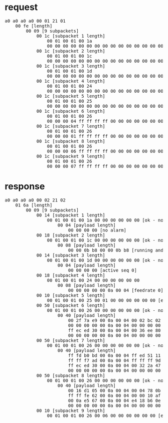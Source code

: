 # request
<pre>
a0 a0 a0 a0 00 01 21 01
	00 fe [length]
		00 09 [9 subpackets]
			00 1c [subpacket 1 length]
				00 01 00 01 00 1a
				00 00 00 00 00 00 00 00 00 00 00 00 00 00 00 00 00 00 00 00 [ALARM]
			00 1c [subpacket 2 length]
				00 01 00 01 00 1c
				00 00 00 00 00 00 00 00 00 00 00 00 00 00 00 00 00 00 00 00 [ACT RUN/MAIN]
			00 1c [subpacket 3 length]
				00 01 00 01 00 1d
				00 00 00 00 00 00 00 00 00 00 00 00 00 00 00 00 00 00 00 00 [ACT SEQ]
			00 1c [subpacket 4 length]
				00 01 00 01 00 24
				00 00 00 00 00 00 00 00 00 00 00 00 00 00 00 00 00 00 00 00 [ACTF]
			00 1c [subpacket 5 length]
				00 01 00 01 00 25
				00 00 00 00 00 00 00 00 00 00 00 00 00 00 00 00 00 00 00 00 [ACTS]
			00 1c [subpacket 6 length]
				00 01 00 01 00 26
				00 00 00 04 ff ff ff ff 00 00 00 00 00 00 00 00 00 00 00 00 [POS ABS]
			00 1c [subpacket 7 length]
				00 01 00 01 00 26
				00 00 00 01 ff ff ff ff 00 00 00 00 00 00 00 00 00 00 00 00 [POS REF(MACHINE)]
			00 1c [subpacket 8 length]
				00 01 00 01 00 26
				00 00 00 06 ff ff ff ff 00 00 00 00 00 00 00 00 00 00 00 00 [POS REL]
			00 1c [subpacket 9 length]
				00 01 00 01 00 26
				00 00 00 07 ff ff ff ff 00 00 00 00 00 00 00 00 00 00 00 00 [POS REMAIN DIST]
</pre>
# response
<pre>
a0 a0 a0 a0 00 02 21 02
	01 6a [length]
		00 09 [9 subpackets]
			00 14 [subpacket 1 length]
				00 01 00 01 00 1a 00 00 00 00 00 00 [ok - no error]
					00 04 [payload length]
						00 00 00 00 [no alarm]
			00 18 [subpacket 2 length]
				00 01 00 01 00 1c 00 00 00 00 00 00 [ok - no error]
					00 08 [payload length]
						00 00 0b b8 00 00 0b b8 [running and main O3000]
			00 14 [subpacket 3 length]
				00 01 00 01 00 1d 00 00 00 00 00 00 [ok - no error]
					00 04 [payload length]
						00 00 00 00	[active seq 0]
			00 18 [subpacket 4 length]
				00 01 00 01 00 24 00 00 00 00 00 00
					00 08 [payload length]
						00 00 00 00 00 0a 00 04 [feedrate 0]
			00 10 [subpacket 5 length]
				00 01 00 01 00 25 00 01 00 00 00 00 00 00 [error #1 function not implemented]
			00 50 [subpacket 6 length]
				00 01 00 01 00 26 00 00 00 00 00 00 [ok - no error]
					00 40 [payload length]
						00 2f 7a e9 00 0a 00 04 00 02 bc 02 00 0a 00 04
						00 00 00 00 00 0a 00 04 00 00 00 00 00 0a 00 04
						ff ec ed 30 00 0a 00 04 00 36 ee 80 00 0a 00 04
						00 00 00 00 00 0a 00 04 00 00 00 00 00 0a 00 04
			00 50 [subpacket 7 length]
				00 01 00 01 00 26 00 00 00 00 00 00 [ok - no error]
					00 40 [payload length]
						ff fd b0 bd 00 0a 00 04 ff ed 51 11 00 0a 00 04
						ff ff f7 ad 00 0a 00 04 ff ff ff 9d 00 0a 00 04
						ff ec ed 30 00 0a 00 04 00 32 2a 47 00 0a 00 04
						00 00 00 00 00 0a 00 04 00 00 00 00 00 0a 00 04
			00 50 [subpacket 8 length]
				00 01 00 01 00 26 00 00 00 00 00 00 [ok - no error]
					00 40 [payload length]
						00 16 d1 05 00 0a 00 04 00 04 78 0b 00 0a 00 04
						ff ff fe 62 00 0a 00 04 00 00 10 af 00 0a 00 04
						00 0a e5 67 00 0a 00 04 e4 18 b6 0e 00 0a 00 04
						00 00 00 00 00 0a 00 04 00 00 00 00 00 0a 00 04
			00 10 [subpacket 9 length]
				00 01 00 01 00 26 00 06 00 00 00 00 00 00 [error #6 option error]
</pre>
